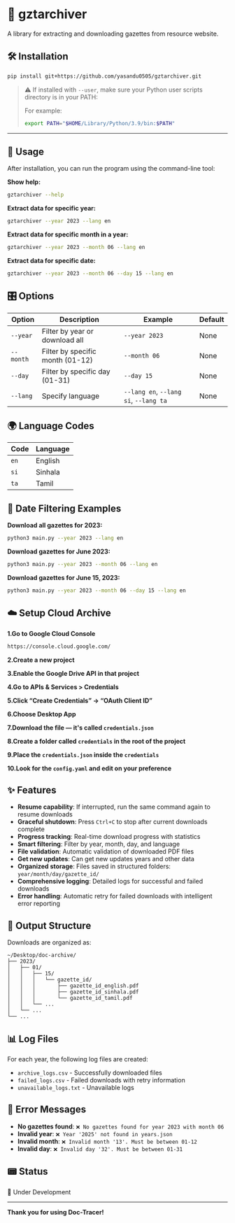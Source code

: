 # 🥽 gztarchiver
A library for extracting and downloading gazettes from resource website.

## 🛠️ Installation

```bash
pip install git+https://github.com/yasandu0505/gztarchiver.git
```

> ⚠️ If installed with `--user`, make sure your Python user scripts directory is in your PATH:
>
> For example:
> ```bash
> export PATH="$HOME/Library/Python/3.9/bin:$PATH"
> ```

---

## 🚀 Usage

After installation, you can run the program using the command-line tool:

**Show help:**
```bash
gztarchiver --help
```

**Extract data for specific year:**
```bash
gztarchiver --year 2023 --lang en
```

**Extract data for specific month in a year:**
```bash
gztarchiver --year 2023 --month 06 --lang en
```

**Extract data for specific date:**
```bash
gztarchiver --year 2023 --month 06 --day 15 --lang en
```

## 🎛️ Options

| Option | Description | Example | Default |
|--------|-------------|---------|---------|
| `--year` | Filter by year or download all | `--year 2023` | None |
| `--month` | Filter by specific month (01-12) | `--month 06` | None |
| `--day` | Filter by specific day (01-31) | `--day 15` | None |
| `--lang` | Specify language | `--lang en`, `--lang si`, `--lang ta` | None |


## 🌍 Language Codes

| Code | Language |
|------|----------|
| `en` | English |
| `si` | Sinhala |
| `ta` | Tamil |

## 📅 Date Filtering Examples

**Download all gazettes for 2023:**
```bash
python3 main.py --year 2023 --lang en
```

**Download gazettes for June 2023:**
```bash
python3 main.py --year 2023 --month 06 --lang en
```

**Download gazettes for June 15, 2023:**
```bash
python3 main.py --year 2023 --month 06 --day 15 --lang en
```

## ☁️ Setup Cloud Archive

**1.Go to Google Cloud Console**
```bash
https://console.cloud.google.com/
```

**2.Create a new project**

**3.Enable the Google Drive API in that project**

**4.Go to APIs & Services > Credentials**

**5.Click “Create Credentials” → “OAuth Client ID”**

**6.Choose Desktop App**

**7.Download the file — it's called `credentials.json`**

**8.Create a folder called `credentials` in the root of the project**

**9.Place the `credentials.json` inside the `credentials`**

**10.Look for the `config.yaml` and edit on your preference**

## ✨ Features

- **Resume capability**: If interrupted, run the same command again to resume downloads
- **Graceful shutdown**: Press `Ctrl+C` to stop after current downloads complete
- **Progress tracking**: Real-time download progress with statistics
- **Smart filtering**: Filter by year, month, day, and language
- **File validation**: Automatic validation of downloaded PDF files
- **Get new updates**: Can get new updates years and other data
- **Organized storage**: Files saved in structured folders: `year/month/day/gazette_id/`
- **Comprehensive logging**: Detailed logs for successful and failed downloads
- **Error handling**: Automatic retry for failed downloads with intelligent error reporting

## 📁 Output Structure

Downloads are organized as:
```
~/Desktop/doc-archive/
├── 2023/
│   ├── 01/
│   │   ├── 15/
│   │   │   └── gazette_id/
│   │   │       ├── gazette_id_english.pdf
│   │   │       ├── gazette_id_sinhala.pdf
│   │   │       └── gazette_id_tamil.pdf
│   │   └── ...
│   └── ...
└── ...
```

## 📊 Log Files

For each year, the following log files are created:
- `archive_logs.csv` - Successfully downloaded files
- `failed_logs.csv` - Failed downloads with retry information
- `unavailable_logs.txt` - Unavailable logs

## 🚨 Error Messages

- **No gazettes found**: `❌ No gazettes found for year 2023 with month 06`
- **Invalid year**: `❌ Year '2025' not found in years.json`
- **Invalid month**: `❌ Invalid month '13'. Must be between 01-12`
- **Invalid day**: `❌ Invalid day '32'. Must be between 01-31`

## 📟 Status

🚧 Under Development

---

**Thank you for using Doc-Tracer!**